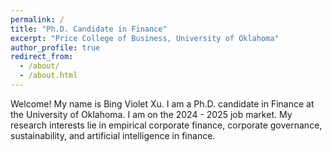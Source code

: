 ```yaml
---
permalink: /
title: "Ph.D. Candidate in Finance"
excerpt: "Price College of Business, University of Oklahoma"
author_profile: true
redirect_from: 
  - /about/
  - /about.html
---
```


Welcome! My name is Bing Violet Xu. I am a Ph.D. candidate in Finance at the University of Oklahoma. I am on the 2024 - 2025 job market.
My research interests lie in empirical corporate finance, corporate governance, sustainability, and artificial intelligence in finance.


